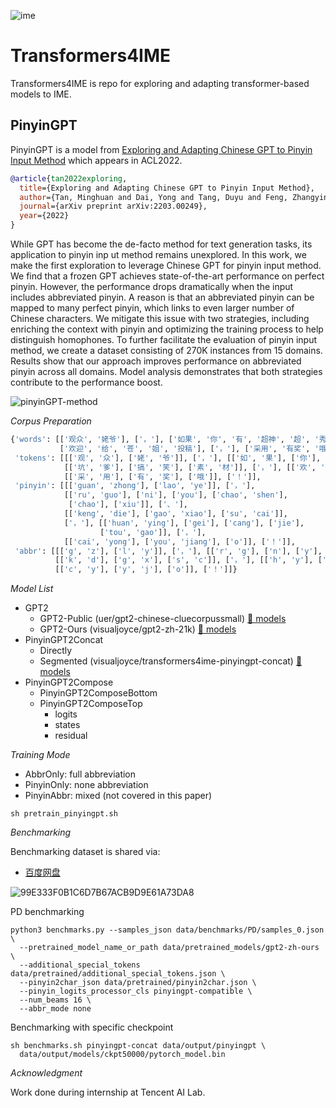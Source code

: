 ![ime](https://user-images.githubusercontent.com/2136700/160290194-4f30a796-876a-4750-bb3b-b5b62c4676c5.png)
# Transformers4IME

Transformers4IME is repo for exploring and adapting transformer-based models to IME.

## PinyinGPT

PinyinGPT is a model from [Exploring and Adapting Chinese GPT to Pinyin Input Method](https://arxiv.org/abs/2203.00249) 
which appears in ACL2022.
```bibtex
@article{tan2022exploring,
  title={Exploring and Adapting Chinese GPT to Pinyin Input Method},
  author={Tan, Minghuan and Dai, Yong and Tang, Duyu and Feng, Zhangyin and Huang, Guoping and Jiang, Jing and Li, Jiwei and Shi, Shuming},
  journal={arXiv preprint arXiv:2203.00249},
  year={2022}
}
```
While GPT has become the de-facto method for text generation tasks, its application to pinyin inp
ut method remains unexplored. 
In this work, we make the first exploration to leverage Chinese GPT for pinyin input method. 
We find that a frozen GPT achieves state-of-the-art performance on perfect pinyin. 
However, the performance drops dramatically when the input includes abbreviated pinyin. 
A reason is that an abbreviated pinyin can be mapped to many perfect pinyin, 
which links to even larger number of Chinese characters. 
We mitigate this issue with two strategies, including enriching the context with pinyin and optimizing the 
training process to help distinguish homophones. 
To further facilitate the evaluation of pinyin input method, 
we create a dataset consisting of 270K instances from 15 domains. 
Results show that our approach improves performance on abbreviated pinyin across all domains. 
Model analysis demonstrates that both strategies contribute to the performance boost.

![pinyinGPT-method](https://user-images.githubusercontent.com/2136700/160290180-ad531d81-4d47-48a9-a924-001780d5c5cf.png)

_Corpus Preparation_

```python
{'words': [['观众', '姥爷'], ['，'], ['如果', '你', '有', '超神', '超', '秀'], ['、'], ['坑爹', '搞笑', '素材'], ['，'],
           ['欢迎', '给', '苍', '姐', '投稿'], ['，'], ['采用', '有奖', '哦'], ['！']],
 'tokens': [[['观', '众'], ['姥', '爷']], ['，'], [['如', '果'], ['你'], ['有'], ['超', '神'], ['超'], ['秀']], ['、'],
            [['坑', '爹'], ['搞', '笑'], ['素', '材']], ['，'], [['欢', '迎'], ['给'], ['苍'], ['姐'], ['投', '稿']], ['，'],
            [['采', '用'], ['有', '奖'], ['哦']], ['！']],
 'pinyin': [[['guan', 'zhong'], ['lao', 'ye']], ['，'],
            [['ru', 'guo'], ['ni'], ['you'], ['chao', 'shen'],
             ['chao'], ['xiu']], ['、'],
            [['keng', 'die'], ['gao', 'xiao'], ['su', 'cai']],
            ['，'], [['huan', 'ying'], ['gei'], ['cang'], ['jie'],
                    ['tou', 'gao']], ['，'],
            [['cai', 'yong'], ['you', 'jiang'], ['o']], ['！']],
 'abbr': [[['g', 'z'], ['l', 'y']], ['，'], [['r', 'g'], ['n'], ['y'], ['c', 's'], ['c'], ['x']], ['、'],
          [['k', 'd'], ['g', 'x'], ['s', 'c']], ['，'], [['h', 'y'], ['g'], ['c'], ['j'], ['t', 'g']], ['，'],
          [['c', 'y'], ['y', 'j'], ['o']], ['！']]}
```

_Model List_

* GPT2
    * GPT2-Public (uer/gpt2-chinese-cluecorpussmall) [🤗 models](https://huggingface.co/uer/gpt2-chinese-cluecorpussmall)
    * GPT2-Ours (visualjoyce/gpt2-zh-21k) [🤗 models](https://huggingface.co/aihijo/gpt2-zh-21k)
* PinyinGPT2Concat
    * Directly
    * Segmented (visualjoyce/transformers4ime-pinyingpt-concat) [🤗 models](https://huggingface.co/aihijo/transformers4ime-pinyingpt-concat)
* PinyinGPT2Compose
    * PinyinGPT2ComposeBottom
    * PinyinGPT2ComposeTop
        * logits
        * states
        * residual

_Training Mode_

* AbbrOnly: full abbreviation
* PinyinOnly: none abbreviation
* PinyinAbbr: mixed (not covered in this paper)

```shell
sh pretrain_pinyingpt.sh
```

_Benchmarking_

Benchmarking dataset is shared via:

* [百度网盘](https://pan.baidu.com/s/1YEG54GSRfPzKO2gQD1IiHw?pwd=7j6v)

![99E333F0B1C6D7B67ACB9D9E61A73DA8](https://user-images.githubusercontent.com/2136700/160289844-924ef07f-b983-4e9c-b07a-45ad042e17da.png)

PD benchmarking
```shell
python3 benchmarks.py --samples_json data/benchmarks/PD/samples_0.json \
  --pretrained_model_name_or_path data/pretrained_models/gpt2-zh-ours \
  --additional_special_tokens data/pretrained/additional_special_tokens.json \
  --pinyin2char_json data/pretrained/pinyin2char.json \
  --pinyin_logits_processor_cls pinyingpt-compatible \
  --num_beams 16 \
  --abbr_mode none
```

Benchmarking with specific checkpoint
```shell
sh benchmarks.sh pinyingpt-concat data/output/pinyingpt \
  data/output/models/ckpt50000/pytorch_model.bin
```

_Acknowledgment_

Work done during internship at Tencent AI Lab.